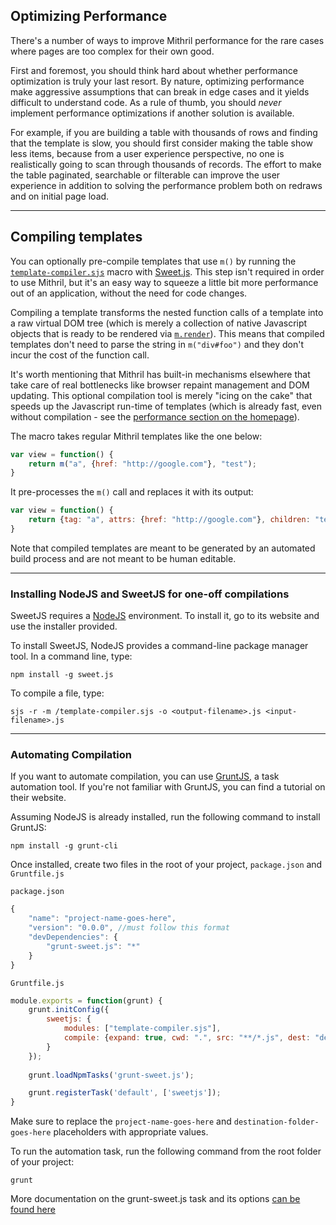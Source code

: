 ## Optimizing Performance

There's a number of ways to improve Mithril performance for the rare cases where pages are too complex for their own good.

First and foremost, you should think hard about whether performance optimization is truly your last resort. By nature, optimizing performance make aggressive assumptions that can break in edge cases and it yields difficult to understand code. As a rule of thumb, you should *never* implement performance optimizations if another solution is available.

For example, if you are building a table with thousands of rows and finding that the template is slow, you should first consider making the table show less items, because from a user experience perspective, no one is realistically going to scan through thousands of records. The effort to make the table paginated, searchable or filterable can improve the user experience in addition to solving the performance problem both on redraws and on initial page load.

---

## Compiling templates

You can optionally pre-compile templates that use `m()` by running the [`template-compiler.sjs`](tools/template-compiler.sjs) macro with [Sweet.js](https://github.com/mozilla/sweet.js). This step isn't required in order to use Mithril, but it's an easy way to squeeze a little bit more performance out of an application, without the need for code changes.

Compiling a template transforms the nested function calls of a template into a raw virtual DOM tree (which is merely a collection of native Javascript objects that is ready to be rendered via [`m.render`](mithril.render.md)). This means that compiled templates don't need to parse the string in `m("div#foo")` and they don't incur the cost of the function call.

It's worth mentioning that Mithril has built-in mechanisms elsewhere that take care of real bottlenecks like browser repaint management and DOM updating. This optional compilation tool is merely "icing on the cake" that speeds up the Javascript run-time of templates (which is already fast, even without compilation - see the [performance section on the homepage](http://lhorie.github.io/mithril/index.html#performance)).

The macro takes regular Mithril templates like the one below:

```javascript
var view = function() {
	return m("a", {href: "http://google.com"}, "test");
}
```

It pre-processes the `m()` call and replaces it with its output:

```javascript
var view = function() {
	return {tag: "a", attrs: {href: "http://google.com"}, children: "test"};
}
```

Note that compiled templates are meant to be generated by an automated build process and are not meant to be human editable.

---

### Installing NodeJS and SweetJS for one-off compilations

SweetJS requires a [NodeJS](http://nodejs.org) environment. To install it, go to its website and use the installer provided.

To install SweetJS, NodeJS provides a command-line package manager tool. In a command line, type:

```
npm install -g sweet.js
```

To compile a file, type:

```
sjs -r -m /template-compiler.sjs -o <output-filename>.js <input-filename>.js
```

---

### Automating Compilation

If you want to automate compilation, you can use [GruntJS](http://gruntjs.com), a task automation tool. If you're not familiar with GruntJS, you can find a tutorial on their website.

Assuming NodeJS is already installed, run the following command to install GruntJS:

```
npm install -g grunt-cli
```

Once installed, create two files in the root of your project, `package.json` and `Gruntfile.js`

`package.json`

```javascript
{
	"name": "project-name-goes-here",
	"version": "0.0.0", //must follow this format
	"devDependencies": {
		"grunt-sweet.js": "*"
	}
}
```

`Gruntfile.js`

```javascript
module.exports = function(grunt) {
	grunt.initConfig({
		sweetjs: {
			modules: ["template-compiler.sjs"],
			compile: {expand: true, cwd: ".", src: "**/*.js", dest: "destination-folder-goes-here/"}
		}
	});
	
	grunt.loadNpmTasks('grunt-sweet.js');

	grunt.registerTask('default', ['sweetjs']);
}
```

Make sure to replace the `project-name-goes-here` and `destination-folder-goes-here` placeholders with appropriate values.

To run the automation task, run the following command from the root folder of your project:

```
grunt
```

More documentation on the grunt-sweet.js task and its options [can be found here](https://github.com/natefaubion/grunt-sweet.js)
